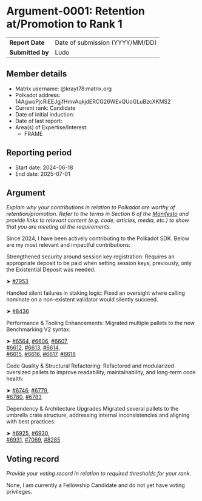 # Argument-0001: Retention at/Promotion to Rank 1

|                 |                                                                                             |
| --------------- | ------------------------------------------------------------------------------------------- |
| **Report Date** | Date of submission (YYYY/MM/DD)                                                             |
| **Submitted by**| Ludo                                                                       |


## Member details

- Matrix username: @krayt78:matrix.org
- Polkadot address: 14AgwoPjcRiEEJgjfHmvAqkjdERCG26WEvQUoGLuBzcXKMS2
- Current rank: Candidate
- Date of initial induction:
- Date of last report: 
- Area(s) of Expertise/Interest: 
    - FRAME


## Reporting period

- Start date: 2024-06-18
- End date: 2025-07-01


## Argument
*Explain why your contributions in relation to Polkadot are worthy of retention/promotion. Refer to the terms in Section 6 of the [Manifesto](https://github.com/polkadot-fellows/manifesto/blob/main/manifesto.pdf) and provide links to relevant content (e.g. code, articles, media, etc.) to show that you are meeting all the requirements.*

Since 2024, I have been actively contributing to the Polkadot SDK. Below are my most relevant and impactful contributions:

Strengthened security around session key registration:
Requires an appropriate deposit to be paid when setting session keys; previously, only the Existential Deposit was needed.

➤ [#7953](https://github.com/paritytech/polkadot-sdk/pull/7953)

Handled silent failures in staking logic:
Fixed an oversight where calling nominate on a non-existent validator would silently succeed.

➤ [#8436](https://github.com/paritytech/polkadot-sdk/pull/8436)

Performance & Tooling Enhancements:
Migrated multiple pallets to the new Benchmarking V2 syntax:

➤ [#6564](https://github.com/paritytech/polkadot-sdk/pull/6564), [#6606](https://github.com/paritytech/polkadot-sdk/pull/6606), [#6607](https://github.com/paritytech/polkadot-sdk/pull/6607),  
  [#6612](https://github.com/paritytech/polkadot-sdk/pull/6612), [#6613](https://github.com/paritytech/polkadot-sdk/pull/6613), [#6614](https://github.com/paritytech/polkadot-sdk/pull/6614),  
  [#6615](https://github.com/paritytech/polkadot-sdk/pull/6615), [#6616](https://github.com/paritytech/polkadot-sdk/pull/6616), [#6617](https://github.com/paritytech/polkadot-sdk/pull/6617), [#6618](https://github.com/paritytech/polkadot-sdk/pull/6618)

Code Quality & Structural Refactoring:
Refactored and modularized oversized pallets to improve readability, maintainability, and long-term code health:

➤ [#6746](https://github.com/paritytech/polkadot-sdk/pull/6746), [#6779](https://github.com/paritytech/polkadot-sdk/pull/6779),  
  [#6780](https://github.com/paritytech/polkadot-sdk/pull/6780), [#6783](https://github.com/paritytech/polkadot-sdk/pull/6783)

Dependency & Architecture Upgrades
Migrated several pallets to the umbrella crate structure, addressing internal inconsistencies and aligning with best practices:

➤ [#6925](https://github.com/paritytech/polkadot-sdk/pull/6925), [#6930](https://github.com/paritytech/polkadot-sdk/pull/6930),  
  [#6931](https://github.com/paritytech/polkadot-sdk/pull/6931), [#7069](https://github.com/paritytech/polkadot-sdk/pull/7069), [#8285](https://github.com/paritytech/polkadot-sdk/pull/8285)

## Voting record
*Provide your voting record in relation to required thresholds for your rank.* 

None, I am currently a Fellowship Candidate and do not yet have voting privileges.
